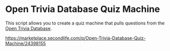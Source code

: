 # Open Trivia Database Quiz Machine

This script allows you to create a quiz machine that pulls questions from the [Open Trivia Database](https://opentdb.com).

https://marketplace.secondlife.com/p/Open-Trivia-Database-Quiz-Machine/24398155
